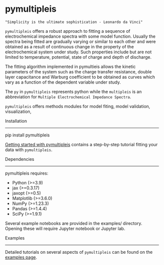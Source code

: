 pymultipleis
=============

   ``"Simplicity is the ultimate sophistication - Leonardo da Vinci"``

``pymultipleis`` offers a robust approach to fitting a sequence of electrochemical impedance spectra with some model function.
Usually the spectra being fitted are gradually varying or similar to each other and were obtained as a result of continuous change
in the property of the electrochemical system under study. Such properties include but are not limited to temperature, potential,
state of charge and depth of discharge.

The fitting algorithm implemented in pymultieis allows the kinetic parameters of the system
such as the charge transfer resistance, double layer capacitance and Warburg coefficient to be obtained
as curves which vary as a function of the dependent variable under study.

The ``py`` in ``pymultipleis`` represents python while the ``multipleis`` is an abbreviation for ``Multiple Electrochemical Impedance Spectra``.

``pymultipleis`` offers methods modules for model fiting, model validation, visualization,


Installation
*************

   pip install pymultipleis

[Getting started with pymultipleis](https://pymultipleis.readthedocs.io/en/latest/getting-started.html) contains a step-by-step tutorial
fitting your data with ``pymultipleis``.

Dependencies
**************

pymultipleis requires:

-   Python (>=3.9)
-   jax (>=0.3.17)
-   jaxopt (>=0.5)
-   Matplotlib (>=3.6.0)
-   NumPy (>=1.23.3)
-   Pandas (>=1.4.4)
-   SciPy (>=1.9.1)



Several example notebooks are provided in the examples/ directory.
Opening these will require Jupyter notebook or Jupyter lab.

Examples
*********************

Detailed tutorials on several aspects of ``pymultipleis`` can be found on the [examples page](https://pymultipleis.readthedocs.io/en/latest/examples.html).
